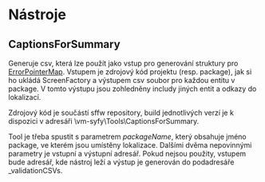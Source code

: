 # Nástroje

## CaptionsForSummary

Generuje csv, která lze použít jako vstup pro generování struktury pro [ErrorPointerMap](sffw/ErrorPointerMap.md). Vstupem je zdrojový kód projektu (resp. package), jak si ho ukládá ScreenFactory a výstupem csv soubor pro každou entitu v package. V tomto výstupu jsou zohledněny includy jiných entit a odkazy do lokalizací.

Zdrojový kód je součástí sffw repository, build jednotlivých verzí je k dispozici v adresáři \\vm-syfy\Tools\CaptionsForSummary.

Tool je třeba spustit s parametrem *packageName*, který obsahuje jméno package, ve kterém jsou umístěny lokalizace. Dalšími dvěma nepovinnými parametry je vstupní a výstupní adresář. Pokud nejsou použity, vstupem bude adresář, kde nástroj leží a výstup je generován do podadresáře _validationCSVs.